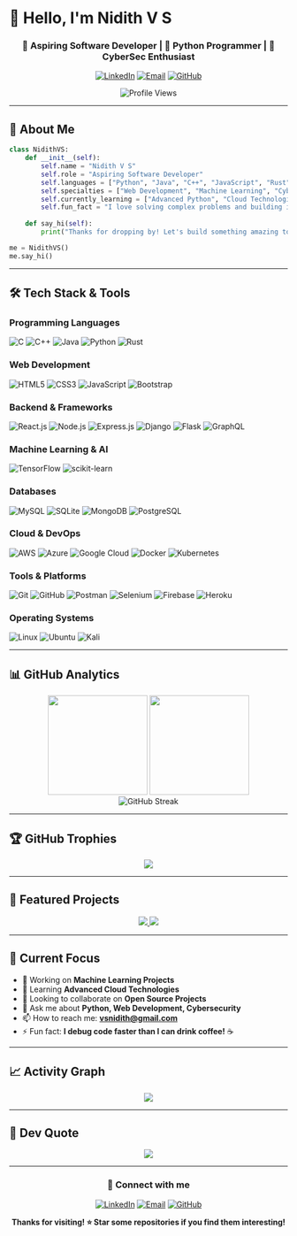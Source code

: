 # 👋 Hello, I'm Nidith V S

<div align="center">
  
  ### 🚀 Aspiring Software Developer | 🐍 Python Programmer | 🔐 CyberSec Enthusiast
  
  [![LinkedIn](https://img.shields.io/badge/LinkedIn-0077B5?style=for-the-badge&logo=linkedin&logoColor=white)](https://www.linkedin.com/in/nidith/)
  [![Email](https://img.shields.io/badge/Email-D14836?style=for-the-badge&logo=gmail&logoColor=white)](mailto:vsnidith@gmail.com)
  [![GitHub](https://img.shields.io/badge/GitHub-100000?style=for-the-badge&logo=github&logoColor=white)](https://github.com/0xfarben)
  
  ![Profile Views](https://komarev.com/ghpvc/?username=0xfarben&color=blueviolet&style=flat-square)
  
</div>

---

## 🎯 About Me

```python
class NidithVS:
    def __init__(self):
        self.name = "Nidith V S"
        self.role = "Aspiring Software Developer"
        self.languages = ["Python", "Java", "C++", "JavaScript", "Rust"]
        self.specialties = ["Web Development", "Machine Learning", "Cybersecurity"]
        self.currently_learning = ["Advanced Python", "Cloud Technologies", "DevOps"]
        self.fun_fact = "I love solving complex problems and building innovative solutions!"
    
    def say_hi(self):
        print("Thanks for dropping by! Let's build something amazing together!")

me = NidithVS()
me.say_hi()
```

---

## 🛠️ Tech Stack & Tools

### Programming Languages
![C](https://img.shields.io/badge/C-00599C?style=for-the-badge&logo=c&logoColor=white)
![C++](https://img.shields.io/badge/C%2B%2B-00599C?style=for-the-badge&logo=c%2B%2B&logoColor=white)
![Java](https://img.shields.io/badge/Java-ED8B00?style=for-the-badge&logo=java&logoColor=white)
![Python](https://img.shields.io/badge/Python-3776AB?style=for-the-badge&logo=python&logoColor=white)
![Rust](https://img.shields.io/badge/Rust-000000?style=for-the-badge&logo=rust&logoColor=white)

### Web Development
![HTML5](https://img.shields.io/badge/HTML5-E34F26?style=for-the-badge&logo=html5&logoColor=white)
![CSS3](https://img.shields.io/badge/CSS3-1572B6?style=for-the-badge&logo=css3&logoColor=white)
![JavaScript](https://img.shields.io/badge/JavaScript-F7DF1E?style=for-the-badge&logo=javascript&logoColor=black)
![Bootstrap](https://img.shields.io/badge/Bootstrap-563D7C?style=for-the-badge&logo=bootstrap&logoColor=white)

### Backend & Frameworks
![React.js](https://img.shields.io/badge/-ReactJs-61DAFB?logo=react&logoColor=white&style=for-the-badge)
![Node.js](https://img.shields.io/badge/Node.js-43853D?style=for-the-badge&logo=node.js&logoColor=white)
![Express.js](https://img.shields.io/badge/Express.js-404D59?style=for-the-badge)
![Django](https://img.shields.io/badge/Django-092E20?style=for-the-badge&logo=django&logoColor=white)
![Flask](https://img.shields.io/badge/Flask-000000?style=for-the-badge&logo=flask&logoColor=white)
![GraphQL](https://img.shields.io/badge/GraphQL-E10098?style=for-the-badge&logo=graphql&logoColor=white)

### Machine Learning & AI
![TensorFlow](https://img.shields.io/badge/TensorFlow-FF6F00?style=for-the-badge&logo=tensorflow&logoColor=white)
![scikit-learn](https://img.shields.io/badge/scikit--learn-F7931E?style=for-the-badge&logo=scikit-learn&logoColor=white)

### Databases
![MySQL](https://img.shields.io/badge/MySQL-00000F?style=for-the-badge&logo=mysql&logoColor=white)
![SQLite](https://img.shields.io/badge/SQLite-07405E?style=for-the-badge&logo=sqlite&logoColor=white)
![MongoDB](https://img.shields.io/badge/MongoDB-4EA94B?style=for-the-badge&logo=mongodb&logoColor=white)
![PostgreSQL](https://img.shields.io/badge/PostgreSQL-316192?style=for-the-badge&logo=postgresql&logoColor=white)

### Cloud & DevOps
![AWS](https://img.shields.io/badge/AWS-FF9900?style=for-the-badge&logo=amazon-aws&logoColor=white)
![Azure](https://img.shields.io/badge/Azure-0078D4?style=for-the-badge&logo=microsoft-azure&logoColor=white)
![Google Cloud](https://img.shields.io/badge/Google%20Cloud-4285F4?style=for-the-badge&logo=google-cloud&logoColor=white)
![Docker](https://img.shields.io/badge/Docker-2496ED?style=for-the-badge&logo=docker&logoColor=white)
![Kubernetes](https://img.shields.io/badge/Kubernetes-326CE5?style=for-the-badge&logo=kubernetes&logoColor=white)

### Tools & Platforms
![Git](https://img.shields.io/badge/Git-F05032?style=for-the-badge&logo=git&logoColor=white)
![GitHub](https://img.shields.io/badge/GitHub-100000?style=for-the-badge&logo=github&logoColor=white)
![Postman](https://img.shields.io/badge/Postman-FF6C37?style=for-the-badge&logo=postman&logoColor=white)
![Selenium](https://img.shields.io/badge/Selenium-43B02A?style=for-the-badge&logo=selenium&logoColor=white)
![Firebase](https://img.shields.io/badge/Firebase-FFCA28?style=for-the-badge&logo=firebase&logoColor=black)
![Heroku](https://img.shields.io/badge/Heroku-430098?style=for-the-badge&logo=heroku&logoColor=white)

### Operating Systems
![Linux](https://img.shields.io/badge/Linux-FCC624?style=for-the-badge&logo=linux&logoColor=black)
![Ubuntu](https://img.shields.io/badge/Ubuntu-E95420?style=for-the-badge&logo=ubuntu&logoColor=white)
![Kali](https://img.shields.io/badge/Kali-268BEE?style=for-the-badge&logo=kalilinux&logoColor=white)

---

## 📊 GitHub Analytics

<div align="center">
  <img height="180em" src="https://github-readme-stats.vercel.app/api?username=0xfarben&show_icons=true&theme=tokyonight&include_all_commits=true&count_private=true"/>
  <img height="180em" src="https://github-readme-stats.vercel.app/api/top-langs/?username=0xfarben&layout=compact&langs_count=8&theme=tokyonight"/>
</div>

<div align="center">
  <img src="https://github-readme-streak-stats.herokuapp.com/?user=0xfarben&theme=tokyonight" alt="GitHub Streak"/>
</div>

---

## 🏆 GitHub Trophies

<div align="center">
  <img src="https://github-profile-trophy.vercel.app/?username=0xfarben&theme=tokyonight&no-frame=false&no-bg=false&margin-w=4"/>
</div>

---

## 🌟 Featured Projects

<div align="center">
  <a href="https://github.com/0xfarben/project1">
    <img src="https://github-readme-stats.vercel.app/api/pin/?username=0xfarben&repo=FinForesight&theme=tokyonight"/>
  </a>
  <a href="https://github.com/0xfarben/project2">
    <img src="https://github-readme-stats.vercel.app/api/pin/?username=0xfarben&repo=event-iq&theme=tokyonight"/>
  </a>
</div>

---

## 🎯 Current Focus

- 🔭 Working on **Machine Learning Projects**
- 🌱 Learning **Advanced Cloud Technologies**
- 👯 Looking to collaborate on **Open Source Projects**
- 💬 Ask me about **Python, Web Development, Cybersecurity**
- 📫 How to reach me: **vsnidith@gmail.com**
- ⚡ Fun fact: **I debug code faster than I can drink coffee!** ☕

---

## 📈 Activity Graph

<div align="center">
  <img src="https://github-readme-activity-graph.vercel.app/graph?username=0xfarben&theme=tokyo-night&hide_border=true"/>
</div>

---

## 💭 Dev Quote

<div align="center">
  <img src="https://quotes-github-readme.vercel.app/api?type=horizontal&theme=tokyonight"/>
</div>

---

<div align="center">
  
  ### 🤝 Connect with me
  
  [![LinkedIn](https://img.shields.io/badge/LinkedIn-0077B5?style=for-the-badge&logo=linkedin&logoColor=white)](https://www.linkedin.com/in/nidith/)
  [![Email](https://img.shields.io/badge/Email-D14836?style=for-the-badge&logo=gmail&logoColor=white)](mailto:vsnidith@gmail.com)
  [![GitHub](https://img.shields.io/badge/GitHub-100000?style=for-the-badge&logo=github&logoColor=white)](https://github.com/0xfarben)
  
  **Thanks for visiting! ⭐ Star some repositories if you find them interesting!**
  
</div>

